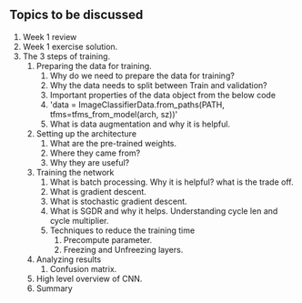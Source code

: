 ## Topics to be discussed

1. Week 1 review
2. Week 1 exercise solution.
3. The 3 steps of training.
    1. Preparing the data for training.
        1. Why do we need to prepare the data for training?
        2. Why the data needs to split between Train and validation?
        3. Important properties of the data object from the below code
        4. 'data = ImageClassifierData.from_paths(PATH, tfms=tfms_from_model(arch, sz))'
        5. What is data augmentation and why it is helpful.
    2. Setting up the architecture
        1. What are the pre-trained weights. 
        2. Where they came from?
        3. Why they are useful?  
    3. Training the network
        1. What is batch processing. Why it is helpful? what is the trade off.
        2. What is gradient descent.
        3. What is stochastic gradient descent.
        4. What is SGDR and why it helps. Understanding cycle len and cycle multiplier.
        5. Techniques to reduce the training time
            1. Precompute parameter.
            2. Freezing and Unfreezing layers.
    4. Analyzing results
        1. Confusion matrix.
    5. High level overview of CNN.
    6. Summary 





